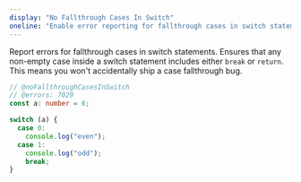 ```yaml
---
display: "No Fallthrough Cases In Switch"
oneline: "Enable error reporting for fallthrough cases in switch statements."
---
```


Report errors for fallthrough cases in switch statements.
Ensures that any non-empty case inside a switch statement includes either `break` or `return`.
This means you won't accidentally ship a case fallthrough bug.

```ts twoslash
// @noFallthroughCasesInSwitch
// @errors: 7029
const a: number = 6;

switch (a) {
  case 0:
    console.log("even");
  case 1:
    console.log("odd");
    break;
}
```
